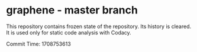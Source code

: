 # graphene - master branch

This repository contains frozen state of the repository.
Its history is cleared. It is used only for static code
analysis with Codacy.

Commit Time: 1708753613